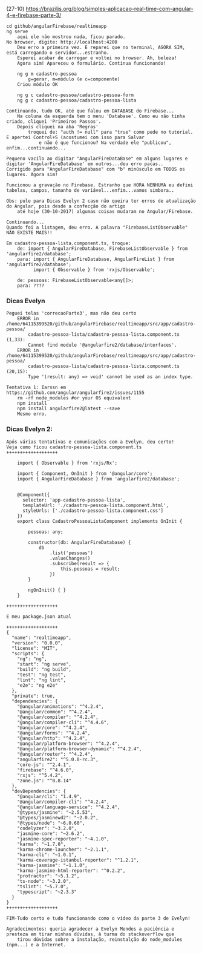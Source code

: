 (27-10) https://braziljs.org/blog/simples-aplicacao-real-time-com-angular-4-e-firebase-parte-3/		

	cd github/angularFirebase/realtimeapp
	ng serve
		aqui ele não mostrou nada, ficou parado. 
	No browser, digite: http://localhost:4200
		Deu erro a primeira vez. E reparei que no terminal, AGORA SIM, está carregando o servidor...estranho.
		Esperei acabar de carregar e voltei no browser. Ah, beleza! 
		Agora sim! Apareceu o formulário. Continua funcionando!
		
		ng g m cadastro-pessoa
			g=gerar, m=módulo (e c=componente)
		Criou módulo OK
		
		ng g c cadastro-pessoa/cadastro-pessoa-form
		ng g c cadastro-pessoa/cadastro-pessoa-lista
			
	Continuando, tudo OK, até que falou em DATABASE do Firebase...
		Na coluna da esquerda tem o menu 'Database'. Como eu não tinha criado, cliquei 'Primeiros Passos'.
		Depois cliquei na aba 'Regras'
			troquei de: "auth != null" para "true" como pede no tutorial. E apertei Control+S (acostumei com isso para Salvar
				e não é que funcionou? Na verdade ele "publicou", enfim...continuando...
				
	Pequeno vacilo ao digitar "AngularFireDataBase" em alguns lugares e digitar 'AngularFireDatabase' em outros...deu erro pacas..
	Corrigido para "AngularFireDatabase" com "b" minúsculo em TODOS os lugares. Agora sim!
	
	Funcionou a gravação no Firebase. Estranho que HORA NENHUMA eu defini tabelas, campos, tamanho de variável...enfim...vamos simbora..
	
	Obs: pule para Dicas Evelyn 2 caso não queira ter erros de atualização do Angular, pois desde a confecção do artigo
		até hoje (30-10-2017) algumas coisas mudaram no Angular/Firebase.
	
	Continuando...
	Quando foi a listagem, deu erro. A palavra "FirebaseListObservable" NÃO EXISTE MAIS!!
	
	Em cadastro-pessoa-lista.component.ts, troque:
		de: import { AngularFireDatabase, FirebaseListObservable } from 'angularfire2/database';
		para: import { AngularFireDatabase, AngularFireList } from 'angularfire2/database';
			  import { Observable } from 'rxjs/Observable';
		
		de: pessoas: FirebaseListObservable<any[]>;
		para: ????
		
### Dicas Evelyn
	Peguei telas 'correcaoParte3', mas não deu certo
		ERROR in /home/64115399520/github/angularFirebase/realtimeapp/src/app/cadastro-pessoa/
			cadastro-pessoa-lista/cadastro-pessoa-lista.component.ts (1,33): 
			Cannot find module '@angularfire2/database/interfaces'.
		ERROR in /home/64115399520/github/angularFirebase/realtimeapp/src/app/cadastro-pessoa/
			cadastro-pessoa-lista/cadastro-pessoa-lista.component.ts (20,15): 
			Type '(result: any) => void' cannot be used as an index type.

	Tentativa 1: Iarssn em https://github.com/angular/angularfire2/issues/1155
		rm -rf node_modules #or your OS equivalent
		npm install
		npm install angularfire2@latest --save
		Mesmo erro.

### Dicas Evelyn 2:
	Após várias tentativas e comunicações com a Evelyn, deu certo!
	Veja como ficou cadastro-pessoa-lista.component.ts
	+++++++++++++++++++
	
		import { Observable } from 'rxjs/Rx';

		import { Component, OnInit } from '@angular/core';
		import { AngularFireDatabase } from 'angularfire2/database';


		@Component({
		  selector: 'app-cadastro-pessoa-lista',
		  templateUrl: './cadastro-pessoa-lista.component.html',
		  styleUrls: ['./cadastro-pessoa-lista.component.css']
		})
		export class CadastroPessoaListaComponent implements OnInit {

			pessoas: any;

			constructor(db: AngularFireDatabase) {
				db
					.list('pessoas')
					.valueChanges()
					.subscribe(result => {
						this.pessoas = result;
					})
			}
			
			ngOnInit() { }
		}
	
	+++++++++++++++++++

	E meu package.json atual

	+++++++++++++++++++
	{
	  "name": "realtimeapp",
	  "version": "0.0.0",
	  "license": "MIT",
	  "scripts": {
		"ng": "ng",
		"start": "ng serve",
		"build": "ng build",
		"test": "ng test",
		"lint": "ng lint",
		"e2e": "ng e2e"
	  },
	  "private": true,
	  "dependencies": {
		"@angular/animations": "^4.2.4",
		"@angular/common": "^4.2.4",
		"@angular/compiler": "^4.2.4",
		"@angular/compiler-cli": "^4.4.6",
		"@angular/core": "^4.2.4",
		"@angular/forms": "^4.2.4",
		"@angular/http": "^4.2.4",
		"@angular/platform-browser": "^4.2.4",
		"@angular/platform-browser-dynamic": "^4.2.4",
		"@angular/router": "^4.2.4",
		"angularfire2": "^5.0.0-rc.3",
		"core-js": "^2.4.1",
		"firebase": "^4.6.0",
		"rxjs": "^5.4.2",
		"zone.js": "^0.8.14"
	  },
	  "devDependencies": {
		"@angular/cli": "1.4.9",
		"@angular/compiler-cli": "^4.2.4",
		"@angular/language-service": "^4.2.4",
		"@types/jasmine": "~2.5.53",
		"@types/jasminewd2": "~2.0.2",
		"@types/node": "~6.0.60",
		"codelyzer": "~3.2.0",
		"jasmine-core": "~2.6.2",
		"jasmine-spec-reporter": "~4.1.0",
		"karma": "~1.7.0",
		"karma-chrome-launcher": "~2.1.1",
		"karma-cli": "~1.0.1",
		"karma-coverage-istanbul-reporter": "^1.2.1",
		"karma-jasmine": "~1.1.0",
		"karma-jasmine-html-reporter": "^0.2.2",
		"protractor": "~5.1.2",
		"ts-node": "~3.2.0",
		"tslint": "~5.7.0",
		"typescript": "~2.3.3"
	  }
	}
	+++++++++++++++++++

	FIM-Tudo certo e tudo funcionando como o vídeo da parte 3 de Evelyn!
	
	Agradecimentos: queria agradecer a Evelyn Mendes a paciência e presteza em tirar minhas dúvidas, à turma do stackoverflow que
		tirou dúvidas sobre a instalação, reinstalção do node_modules (npm...) e a Internet.
